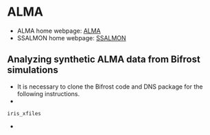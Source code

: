 # ALMA

- ALMA home webpage: [ALMA](https://almascience.nrao.edu/)
- SSALMON home webpage: [SSALMON](https://www.ssalmon.uio.no/)

## Analyzing synthetic ALMA data from Bifrost simulations

- It is necessary to clone the Bifrost code and DNS package for the following instructions. 
- 
``` IDL
iris_xfiles
```
- 
